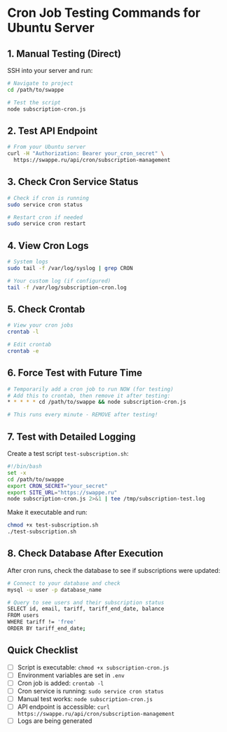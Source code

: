 # Cron Job Testing Commands for Ubuntu Server

## 1. Manual Testing (Direct)

SSH into your server and run:

```bash
# Navigate to project
cd /path/to/swappe

# Test the script
node subscription-cron.js
```

## 2. Test API Endpoint

```bash
# From your Ubuntu server
curl -H "Authorization: Bearer your_cron_secret" \
  https://swappe.ru/api/cron/subscription-management
```

## 3. Check Cron Service Status

```bash
# Check if cron is running
sudo service cron status

# Restart cron if needed
sudo service cron restart
```

## 4. View Cron Logs

```bash
# System logs
sudo tail -f /var/log/syslog | grep CRON

# Your custom log (if configured)
tail -f /var/log/subscription-cron.log
```

## 5. Check Crontab

```bash
# View your cron jobs
crontab -l

# Edit crontab
crontab -e
```

## 6. Force Test with Future Time

```bash
# Temporarily add a cron job to run NOW (for testing)
# Add this to crontab, then remove it after testing:
* * * * * cd /path/to/swappe && node subscription-cron.js

# This runs every minute - REMOVE after testing!
```

## 7. Test with Detailed Logging

Create a test script `test-subscription.sh`:

```bash
#!/bin/bash
set -x
cd /path/to/swappe
export CRON_SECRET="your_secret"
export SITE_URL="https://swappe.ru"
node subscription-cron.js 2>&1 | tee /tmp/subscription-test.log
```

Make it executable and run:

```bash
chmod +x test-subscription.sh
./test-subscription.sh
```

## 8. Check Database After Execution

After cron runs, check the database to see if subscriptions were updated:

```bash
# Connect to your database and check
mysql -u user -p database_name

# Query to see users and their subscription status
SELECT id, email, tariff, tariff_end_date, balance
FROM users
WHERE tariff != 'free'
ORDER BY tariff_end_date;
```

## Quick Checklist

- [ ] Script is executable: `chmod +x subscription-cron.js`
- [ ] Environment variables are set in `.env`
- [ ] Cron job is added: `crontab -l`
- [ ] Cron service is running: `sudo service cron status`
- [ ] Manual test works: `node subscription-cron.js`
- [ ] API endpoint is accessible: `curl https://swappe.ru/api/cron/subscription-management`
- [ ] Logs are being generated
